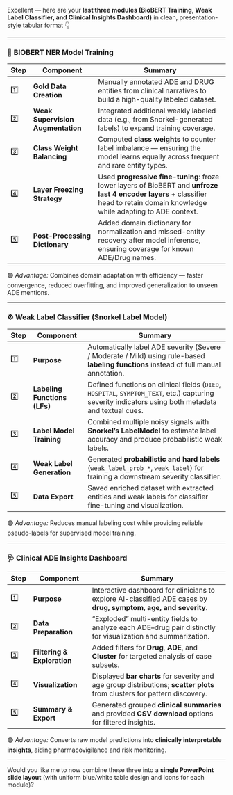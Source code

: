 Excellent — here are your **last three modules (BioBERT Training, Weak Label Classifier, and Clinical Insights Dashboard)** in clean, presentation-style tabular format 👇

---

### 🧠 **BIOBERT NER Model Training**

| **Step** | **Component**                     | **Summary**                                                                                                                                                                       |
| -------- | --------------------------------- | --------------------------------------------------------------------------------------------------------------------------------------------------------------------------------- |
| 1️⃣      | **Gold Data Creation**            | Manually annotated ADE and DRUG entities from clinical narratives to build a high-quality labeled dataset.                                                                        |
| 2️⃣      | **Weak Supervision Augmentation** | Integrated additional weakly labeled data (e.g., from Snorkel-generated labels) to expand training coverage.                                                                      |
| 3️⃣      | **Class Weight Balancing**        | Computed **class weights** to counter label imbalance — ensuring the model learns equally across frequent and rare entity types.                                                  |
| 4️⃣      | **Layer Freezing Strategy**       | Used **progressive fine-tuning**: froze lower layers of BioBERT and **unfroze last 4 encoder layers** + classifier head to retain domain knowledge while adapting to ADE context. |
| 5️⃣      | **Post-Processing Dictionary**    | Added domain dictionary for normalization and missed-entity recovery after model inference, ensuring coverage for known ADE/Drug names.                                           |

🟢 *Advantage:* Combines domain adaptation with efficiency — faster convergence, reduced overfitting, and improved generalization to unseen ADE mentions.

---

### ⚙️ **Weak Label Classifier (Snorkel Label Model)**

| **Step** | **Component**                | **Summary**                                                                                                                                         |
| -------- | ---------------------------- | --------------------------------------------------------------------------------------------------------------------------------------------------- |
| 1️⃣      | **Purpose**                  | Automatically label ADE severity (Severe / Moderate / Mild) using rule-based **labeling functions** instead of full manual annotation.              |
| 2️⃣      | **Labeling Functions (LFs)** | Defined functions on clinical fields (`DIED`, `HOSPITAL`, `SYMPTOM_TEXT`, etc.) capturing severity indicators using both metadata and textual cues. |
| 3️⃣      | **Label Model Training**     | Combined multiple noisy signals with **Snorkel’s LabelModel** to estimate label accuracy and produce probabilistic weak labels.                     |
| 4️⃣      | **Weak Label Generation**    | Generated **probabilistic and hard labels** (`weak_label_prob_*`, `weak_label`) for training a downstream severity classifier.                      |
| 5️⃣      | **Data Export**              | Saved enriched dataset with extracted entities and weak labels for classifier fine-tuning and visualization.                                        |

🟢 *Advantage:* Reduces manual labeling cost while providing reliable pseudo-labels for supervised model training.

---

### 🩺 **Clinical ADE Insights Dashboard**

| **Step** | **Component**               | **Summary**                                                                                                               |
| -------- | --------------------------- | ------------------------------------------------------------------------------------------------------------------------- |
| 1️⃣      | **Purpose**                 | Interactive dashboard for clinicians to explore AI-classified ADE cases by **drug, symptom, age, and severity**.          |
| 2️⃣      | **Data Preparation**        | “Exploded” multi-entity fields to analyze each ADE–drug pair distinctly for visualization and summarization.              |
| 3️⃣      | **Filtering & Exploration** | Added filters for **Drug**, **ADE**, and **Cluster** for targeted analysis of case subsets.                               |
| 4️⃣      | **Visualization**           | Displayed **bar charts** for severity and age group distributions; **scatter plots** from clusters for pattern discovery. |
| 5️⃣      | **Summary & Export**        | Generated grouped **clinical summaries** and provided **CSV download** options for filtered insights.                     |

🟢 *Advantage:* Converts raw model predictions into **clinically interpretable insights**, aiding pharmacovigilance and risk monitoring.

---

Would you like me to now combine these three into a **single PowerPoint slide layout** (with uniform blue/white table design and icons for each module)?
